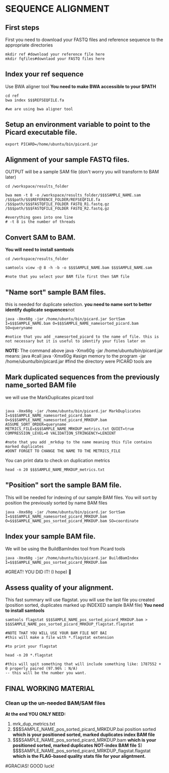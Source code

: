 # SEQUENCE ALIGNMENT

## First steps

First you need to download your FASTQ files and reference sequence to the appropriate directories

```
mkdir ref #download your reference file here
mkdir fqfiles#downlaod your FASTQ files here

```

## Index your ref sequence 
Use BWA aligner tool
**You need to make BWA accessible to your $PATH**

```
cd ref
bwa index $$$REFSEQFILE.fa

#we are using bwa aligner tool

```

## Setup an environment variable to point to the Picard executable file. 

```
export PICARD=/home/ubuntu/bin/picard.jar
```

## Alignment of your sample FASTQ files. 
OUTPUT will be a sample SAM file (don't worry you will transform to BAM later)

```
cd /workspace/results_folder

bwa mem -t 8 -o /workspace/results_folder/$$$SAMPLE_NAME.sam 
/$$$path/$$$REFERENCE_FOLDER/REFSEQFILE.fa 
/$$$path/$$$FASTQFILE_FOLDER FASTQ_R1.fastq.gz 
/$$$path/$$$FASTQFILE_FOLDER FASTQ_R2.fastq.gz

#everything goes into one line
# -t 8 is the number of threads

```

## Convert SAM to BAM. 
**You will need to install samtools**

```
cd /workspace/results_folder

samtools view -@ 8 -h -b -o $$$SAMPLE_NAME.bam $$$SAMPLE_NAME.sam

#note that you select your BAM file first then SAM file

```
## "Name sort" sample BAM files. 
this is needed for duplicate selection. 
**you need to name sort to better identify duplicate sequences**not 

```
java -Xmx60g -jar /home/ubuntu/bin/picard.jar SortSam I=$$$SAMPLE_NAME.bam O=$$$SAMPLE_NAME_namesorted_picard.bam SO=queryname

#notice that you add _namesorted_picard to the name of file. this is not necessary but it is useful to identify your files later on
```
**NOTE:** The command above java -Xmx60g -jar /home/ubuntu/bin/picard.jar means:
java #call java
-Xmx60g #asign memory to the program
-jar /home/ubuntu/bin/picard.jar #find the directory were PICARD tools are

## Mark **duplicated sequences** from the previously name_sorted BAM file
we will use the MarkDuplicates picard tool

```

java -Xmx60g -jar /home/ubuntu/bin/picard.jar MarkDuplicates I=$$$SAMPLE_NAME_namesorted_picard.bam  O=$$$SAMPLE_NAME_namesorted_picard_MRKDUP.bam ASSUME_SORT_ORDER=queryname METRICS_FILE=$$$SAMPLE_NAME_MRKDUP_metrics.txt QUIET=true COMPRESSION_LEVEL=0 VALIDATION_STRINGENCY=LENIENT

#note that you add _mrkdup to the name meaning this file contains marked duplicates
#DONT FORGET TO CHANGE THE NAME TO THE METRICS_FILE

```
You can print data to check on duplication metrics

```
head -n 20 $$$SAMPLE_NAME_MRKDUP_metrics.txt
```
## "Position" sort the sample BAM file. 
This will be needed for indexing of our sample BAM files. You will sort by position the previously sorted by name BAM files

```
java -Xmx60g -jar /home/ubuntu/bin/picard.jar SortSam I=$$$SAMPLE_NAME_namesorted_picard_MRKDUP.bam O=$$$SAMPLE_NAME_pos_sorted_picard_MRKDUP.bam SO=coordinate
```

## Index your sample BAM file.
We will be using the BuildBamIndex tool from Picard tools

```
java -Xmx60g -jar /home/ubuntu/bin/picard.jar BuildBamIndex I=$$$SAMPLE_NAME_pos_sorted_picard_MRKDUP.bam
```

#GREAT! YOU DID IT! (I hope) 🤞 

## Assess quality of your alignment. 
This fast summary will use flagstat. you will use the last file you created (position sorted, duplicates marked up INDEXED sample BAM file)
**You need to install samtools**

```
samtools flagstat $$$SAMPLE_NAME_pos_sorted_picard_MRKDUP.bam > $$$SAMPLE_NAME_pos_sorted_picard_MRKDUP_flagstat.flagstat

#NOTE THAT YOU WILL USE YOUR BAM FILE NOT BAI
#this will make a file with *.flagstat extension

#to print your flagstat

head -n 20 *.flagstat

#this will spit something that will include something like: 1787552 + 0 properly paired (97.96% : N/A) 
-- this will be the number you want. 

```

## FINAL WORKING MATERIAL
### Clean up the un-needed BAM/SAM files 

**At the end YOU ONLY NEED:** 

1) mrk_dup_metrics.txt
2) $$$SAMPLE_NAME_pos_sorted_picard_MRKDUP.bai position sorted **which is your positioned sorted, marked duplicates index BAM file**
3) $$$SAMPLE_NAME_pos_sorted_picard_MRKDUP.bam **which is your positioned sorted, marked duplicates NOT-index BAM file**
$) $$$SAMPLE_NAME_pos_sorted_picard_MRKDUP_flagstat.flagstat **which is the FLAG-based quality stats file for your aligntment.** 

#GRACIAS! GOOD luck! 
